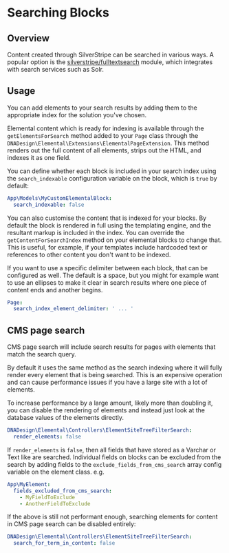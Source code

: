 # Searching Blocks

## Overview

Content created through SilverStripe can be searched in various ways.
A popular option is the [silverstripe/fulltextsearch](https://github.com/silverstripe/silverstripe-fulltextsearch)
module, which integrates with search services such as Solr.

## Usage

You can add elements to your search results by adding them to the
appropriate index for the solution you've chosen.

Elemental content which is ready for indexing is available through the
`getElementsForSearch` method added to your `Page` class
through the `DNADesign\Elemental\Extensions\ElementalPageExtension`.
This method renders out the full content of all elements,
strips out the HTML, and indexes it as one field.

You can define whether each block is included in your search index using the
`search_indexable` configuration variable on the block, which is `true` by default:

```yml
App\Models\MyCustomElementalBlock:
  search_indexable: false
```

You can also customise the content that is indexed for your blocks. By default
the block is rendered in full using the templating engine, and the resultant
markup is included in the index. You can override the `getContentForSearchIndex`
method on your elemental blocks to change that. This is useful, for example, if
your templates include hardcoded text or references to other content you don't
want to be indexed.

If you want to use a specific delimiter between each block, that can be configured
as well. The default is a space, but you might for example want to use an ellipses
to make it clear in search results where one piece of content ends and another begins.

```yml
Page:
  search_index_element_delimiter: ' ... '
```

## CMS page search

CMS page search will include search results for pages with elements that match the search query.

By default it uses the same method as the search indexing where it will fully render every element that is
being searched. This is an expensive operation and can cause performance issues if you have a large site with a lot of elements.

To increase performance by a large amount, likely more than doubling it, you can disable the rendering of elements and instead just look at the database values of the elements directly.

```yml
DNADesign\Elemental\Controllers\ElementSiteTreeFilterSearch:
  render_elements: false
```

If `render_elements` is `false`, then all fields that have stored as a Varchar or Text like are searched. Individual fields on blocks can be excluded from the search by adding fields to the `exclude_fields_from_cms_search` array config variable on the element class. e.g.

```yml
App\MyElement:
  fields_excluded_from_cms_search:
    - MyFieldToExclude
    - AnotherFieldToExclude
```

If the above is still not performant enough, searching elements for content in CMS page search can be disabled entirely:

```yml
DNADesign\Elemental\Controllers\ElementSiteTreeFilterSearch:
  search_for_term_in_content: false
```
